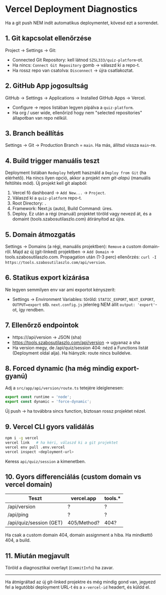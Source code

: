 # Vercel Deployment Diagnostics

Ha a git push NEM indít automatikus deploymentet, kövesd ezt a sorrendet.

## 1. Git kapcsolat ellenőrzése
Project → Settings → Git:
* Connected Git Repository: kell látnod `SZSL333/quiz-platform`-ot.
* Ha nincs: `Connect Git Repository` gomb → válaszd ki a repo-t.
* Ha rossz repo van csatolva: `Disconnect` → újra csatlakoztat.

## 2. GitHub App jogosultság
GitHub → Settings → Applications → Installed GitHub Apps → Vercel.
* Configure → repos listában legyen pipálva a `quiz-platform`.
* Ha org / user wide, ellenőrizd hogy nem "selected repositories" állapotban van repo nélkül.

## 3. Branch beállítás
Settings → Git → Production Branch = `main`.
Ha más, állítsd vissza `main`-re.

## 4. Build trigger manuális teszt
Deployment listában `Redeploy` helyett használd a `Deploy from Git` (ha elérhető).
Ha nincs ilyen opció, akkor a projekt *nem git-alapú* (manuális feltöltés mód). Új projekt kell git alapból:
1. Vercel fő dashboard → `Add New...` → `Project`.
2. Válaszd ki a `quiz-platform` repo-t.
3. Root Directory: `.`
4. Framework: Next.js (auto), Build Command: üres.
5. Deploy.
Ez után a régi (manuál) projektet töröld vagy nevezd át, és a domaint (tools.szabosutilaszlo.com) átirányítod az újra.

## 5. Domain átmozgatás
Settings → Domains (a régi, manuális projektben): `Remove` a custom domain-ről.
Majd az új (git-linked) projektben → `Add Domain` → tools.szabosutilaszlo.com.
Propagation után (1-3 perc) ellenőrzés: `curl -I https://tools.szabosutilaszlo.com/api/version`.

## 6. Statikus export kizárása
Ne legyen semmilyen env var ami exportot kényszerít:
* Settings → Environment Variables: töröld: `STATIC_EXPORT`, `NEXT_EXPORT`, `OUTPUT=export` stb.
`next.config.js` jelenleg NEM állít `output: 'export'`-ot, így rendben.

## 7. Ellenőrző endpointok
* https://<vercel-app-domain>/api/version → JSON (sha)
* https://tools.szabosutilaszlo.com/api/version → ugyanaz a sha
* Ha version megy, de /api/quiz/session 404: nézd a Functions listát (Deployment oldal alja). Ha hiányzik: route nincs buildelve.

## 8. Forced dynamic (ha még mindig export-gyanú)
Adj a `src/app/api/version/route.ts` tetejére ideiglenesen:
```ts
export const runtime = 'node';
export const dynamic = 'force-dynamic';
```
Új push → ha továbbra sincs function, biztosan rossz projektet nézel.

## 9. Vercel CLI gyors validálás
```bash
npm i -g vercel
vercel link   # ha kéri, válaszd ki a git projektet
vercel env pull .env.vercel
vercel inspect <deployment-url>
```
Keress `api/quiz/session` a kimenetben.

## 10. Gyors differenciálás (custom domain vs vercel domain)
| Teszt | vercel.app | tools.* |
|-------|------------|---------|
| /api/version | ? | ? |
| /api/ping | ? | ? |
| /api/quiz/session (GET) | 405/Method? | 404? |

Ha csak a custom domain 404, domain assignment a hiba. Ha mindkettő 404, a build.

## 11. Miután megjavult
Töröld a diagnosztikai overlayt (`CommitInfo`) ha zavar.

---
Ha átmigráltad az új git-linked projektre és még mindig gond van, jegyezd fel a legutóbbi deployment URL-t és a `x-vercel-id` headert, és küldd el.
